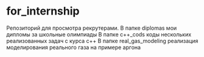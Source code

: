 # for_internship
Репозиторий для просмотра рекрутерами.
В папке diplomas мои дипломы за школьные олимпиады
В папке c++_cods коды нескольких реализованных задач с курса с++
В папке real_gas_modeling реализация моделирования реального газа на примере аргона
